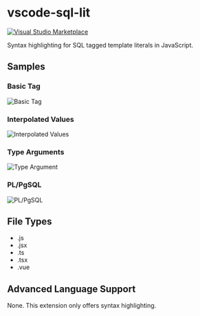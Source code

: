 # vscode-sql-lit

[![Visual Studio Marketplace](https://vsmarketplacebadge.apphb.com/version/thebearingedge.vscode-sql-lit.svg)](https://marketplace.visualstudio.com/items?itemName=thebearingedge.vscode-sql-lit)

Syntax highlighting for SQL tagged template literals in JavaScript.

## Samples

### Basic Tag

![Basic Tag](https://github.com/thebearingedge/vscode-sql-lit/raw/master/images/tagged.png)

### Interpolated Values

![Interpolated Values](https://github.com/thebearingedge/vscode-sql-lit/raw/master/images/interpolated.png)

### Type Arguments

![Type Argument](https://github.com/thebearingedge/vscode-sql-lit/raw/master/images/typed.png)

### PL/PgSQL

![PL/PgSQL](https://github.com/thebearingedge/vscode-sql-lit/raw/master/images/plpgsql.png)

## File Types

- .js
- .jsx
- .ts
- .tsx
- .vue

## Advanced Language Support

None. This extension only offers syntax highlighting.

